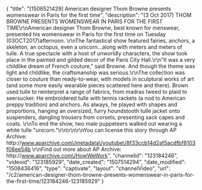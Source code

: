 {
    "title": "[1508521429] American designer Thom Browne presents womenswear in Paris for the first time",
    "description": "(3 Oct 2017) THOM BROWNE PRESENTS WOMENSWEAR IN PARIS FOR THE FIRST TIME\r\nAmerican designer Thom Browne, best known for menswear, presented his womenswear in Paris for the first time on Tuesday (03OCT2017)afternoon. \r\nThe fantastical show featured fairies, anchors, a skeleton, an octopus, even a unicorn...along with meters and meters of tulle. A true spectacle with a host of unworldly characters, the show took place in the painted and gilded decor of the Paris City Hall.\r\n\"It was a very childlike dream of French couture,\" said Browne. And though the theme was light and childlike, the craftsmanship was serious.\r\nThe collection was closer to couture than ready-to-wear, with models in sculptural works of art (and some more easily wearable pieces scattered here and there). Brown used tulle to reinterpret a range of fabrics, from madras tweed to plaid to seersucker. He embroidered tulle with tennis rackets (a nod to American preppy tradition) and anchors. As always, he played with shapes and proportions, hanging an oversized, furry houndstooth tulle jacket onto suspenders, dangling trousers from corsets, presenting sack capes and coats. \r\nTo end the show, two male puppeteers walked out wearing a white tulle \"unicorn.\"\r\n\r\n\r\nYou can license this story through AP Archive: http:\/\/www.aparchive.com\/metadata\/youtube\/8f33ccb14d2af5acdfbf8103f08ee54b \r\nFind out more about AP Archive: http:\/\/www.aparchive.com\/HowWeWork",
    "channelid": "123184246",
    "videoid": "123185929",
    "date_created": "1507514294",
    "date_modified": "1508436416",
    "type": "captivate",
    "layout": "channelVideo",
    "url": "\/c2\/american-designer-thom-browne-presents-womenswear-in-paris-for-the-first-time\/123184246-123185929"
}